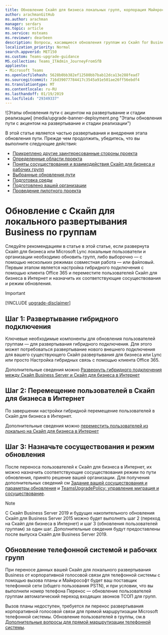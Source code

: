 ```yaml
---
title: Обновление Скайп для бизнеса локальных групп, корпорация Майкрософт | Развертывание | Lync
author: arachmanGitHub
ms.author: arachman
manager: serdars
ms.topic: article
ms.service: msteams
ms.reviewer: dearbeen
description: Вопросы, касающиеся обновления группам из Скайп for Business локальное развертывание.
localization_priority: Normal
search.appverid: MET150
ms.custom: Teams-upgrade-guidance
MS.collection: Teams_ITAdmin_JourneyFromSfB
appliesto:
- Microsoft Teams
ms.openlocfilehash: 5628b0bb382ef12580bb7bab12dca13e288fead7
ms.sourcegitcommit: 716d39077784417c3545a91e501ae26ff56ebdf4
ms.translationtype: MT
ms.contentlocale: ru-RU
ms.lasthandoff: 01/19/2019
ms.locfileid: "29349337"
---
```

![Этапы обновления пути с акцентом на развертывание и стадии реализации] (media/upgrade-banner-deployment.png "Этапы обновления пути с акцентом на развертывание и стадии реализации")

В этой статье является частью развертывания и внедрения этапа обновления пути. Прежде чем продолжить, убедитесь, что вы выполните следующие действия:

- [Прикреплено другие заинтересованные стороны проекта](upgrade-enlist-stakeholders.md)
- [Определенные области проекта](https://aka.ms/SkypetoTeams-Scope)
- [Поняты сосуществования и взаимодействия Скайп для бизнеса и рабочих групп](https://aka.ms/SkypeToTeams-Coexist)
- [Выбранные обновления пути](upgrade-and-coexistence-of-skypeforbusiness-and-teams.md)
- [Подготовка среды](https://aka.ms/SkypeToTeams-TechnicalReadiness)
- [Подготовлено вашей организации](https://aka.ms/SkypeToTeams-UserReadiness)
- [Проведение пилотного проекта](https://aka.ms/SkypeToTeams-Pilot)

# <a name="upgrade-from-a-skype-for-business-on-premises-deployment-to-teams"></a>Обновление с Скайп для локального развертывания Business по группам

Следуйте рекомендациям в статье в этой статье, если развернута Скайп для бизнеса или Microsoft Lync локальные пользователи и организации необходимо обновить групп, либо выборочно — с помощью нескольких режимах совместная работа — или файловый. Первым этапом является настройка гибридного подключения с помощью клиента Office 365 и переместите пользователей Скайп для бизнеса в Интернет и назначить их соответствующие сосуществования и режим обновления.

> [!IMPORTANT]
> [!INCLUDE [upgrade-disclaimer](includes/upgrade-disclaimer.md)]

## <a name="step-1-deploy-hybrid-connectivity"></a>Шаг 1: Развертывание гибридного подключения

Ключевые необходимые компоненты для обновления пользователей группам — для развертывания гибридного подключения. Для этого может потребоваться развертывание нового внешнего подключения для вашего существующего Скайп развертывания для бизнеса или Lync или просто Настройка гибридных связь с помощью клиента Office 365.

Дополнительные сведения можно [Развернуть гибридного подключения между Скайп Business Server и Скайп для бизнеса в Интернет](/skypeforbusiness/skype-for-business-hybrid-solutions/deploy-hybrid-connectivity/deploy-hybrid-connectivity)

## <a name="step-2-move-users-to-skype-for-business-online"></a>Шаг 2: Перемещение пользователей в Скайп для бизнеса в Интернет

По завершении настройки гибридной перемещение пользователей в Скайп для бизнеса в Интернет.

Дополнительные сведения можно [переместить пользователей из локально на Скайп для бизнеса в Интернет](/skypeforbusiness/skype-for-business-hybrid-solutions/deploy-hybrid-connectivity/move-users-from-on-premises-to-skype-for-business-online)

## <a name="step-3-assign-a-coexistence-and-upgrade-mode"></a>Шаг 3: Назначьте сосуществования и режим обновления

После переноса пользователей к Скайп для бизнеса в Интернет, их можно назначить соответствующие сосуществования режим по пути обновления, принято решение вашей организации. Для получения дополнительных сведений см [Задание вашей сосуществования и параметры обновления](https://aka.ms/SkypeToTeams-SetCoexistence) и [TeamsUpgradePolicy: управление миграция и сосуществование](migration-interop-guidance-for-teams-with-skype.md#teamsupgradepolicy-managing-migration-and-co-existence).

> [!NOTE]
> С Скайп Business Server 2019 и будущих накопительного обновления Скайп для Business Server 2015 можно будет выполнять шаг 2 (переход на Скайп для бизнеса в Интернет) и шаг 3 (обновления пользователей группам) за один шаг. Дополнительные сведения будут предоставлены после выпуска Скайп для Business Server 2019.

## <a name="phone-system-and-teams-upgrade"></a>Обновление телефонной системой и рабочих групп

При переносе данных вашей Скайп для локального развертывания Business от корпоративной голосовой связи для телефонной системы с помощью вызова планы и Майкрософт будет ваш поставщик телефонной сети (общего пользования PSTN), и при условии, что вы выполнили номер телефона Перенос — обновление пользователей группам автоматический переход входящих звонков ТСОП для групп.

Вызов планы недоступен, требуется ли перенос развертывания корпоративной голосовой связи для прямой маршрутизации Microsoft телефонной системы. Обновление пользователей в группы, см.в [Дополнительные вопросы для прямой маршрутизации телефонной системы](2-envision-make-my-service-decisions-direct-routing.md).